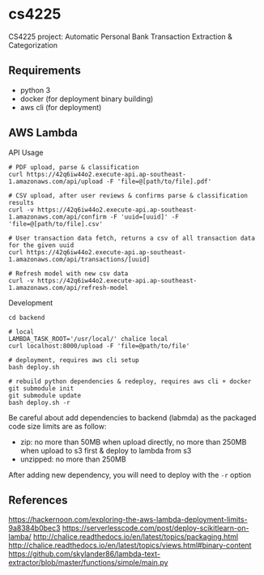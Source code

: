# cs4225
CS4225 project: Automatic Personal Bank Transaction Extraction &amp; Categorization

## Requirements
- python 3
- docker (for deployment binary building)
- aws cli (for deployment)

## AWS Lambda

API Usage

```
# PDF upload, parse & classification
curl https://42q6iw44o2.execute-api.ap-southeast-1.amazonaws.com/api/upload -F 'file=@[path/to/file].pdf'

# CSV upload, after user reviews & confirms parse & classification results
curl -v https://42q6iw44o2.execute-api.ap-southeast-1.amazonaws.com/api/confirm -F 'uuid=[uuid]' -F 'file=@[path/to/file].csv'

# User transaction data fetch, returns a csv of all transaction data for the given uuid
curl https://42q6iw44o2.execute-api.ap-southeast-1.amazonaws.com/api/transactions/[uuid]

# Refresh model with new csv data
curl -v https://42q6iw44o2.execute-api.ap-southeast-1.amazonaws.com/api/refresh-model
```

Development

```
cd backend

# local
LAMBDA_TASK_ROOT='/usr/local/' chalice local
curl localhost:8000/upload -F 'file=@path/to/file'

# deployment, requires aws cli setup
bash deploy.sh

# rebuild python dependencies & redeploy, requires aws cli + docker
git submodule init
git submodule update
bash deploy.sh -r
```

Be careful about add dependencies to backend (labmda) as the packaged code size limits are as follow:

- zip: no more than 50MB when upload directly, no more than 250MB when upload to s3 first & deploy to lambda from s3
- unzipped: no more than 250MB

After adding new dependency, you will need to deploy with the `-r` option


## References

https://hackernoon.com/exploring-the-aws-lambda-deployment-limits-9a8384b0bec3
https://serverlesscode.com/post/deploy-scikitlearn-on-lamba/
http://chalice.readthedocs.io/en/latest/topics/packaging.html
http://chalice.readthedocs.io/en/latest/topics/views.html#binary-content
https://github.com/skylander86/lambda-text-extractor/blob/master/functions/simple/main.py
